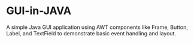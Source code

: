 # GUI-in-JAVA
A simple Java GUI application using AWT components like Frame, Button, Label, and TextField to demonstrate basic event handling and layout.
